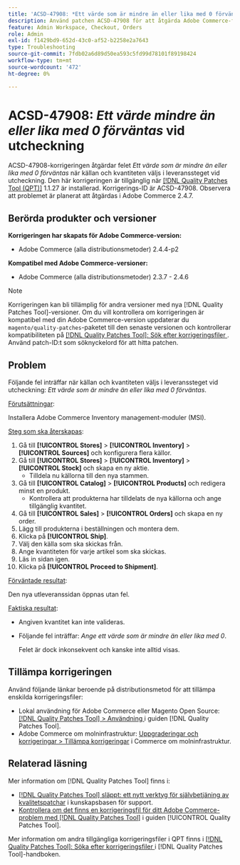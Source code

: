 ```yaml
---
title: 'ACSD-47908: *Ett värde som är mindre än eller lika med 0 förväntas* fel vid utcheckning'
description: Använd patchen ACSD-47908 för att åtgärda Adobe Commerce-felet *Ett värde som är mindre än eller lika med 0 förväntas* när du väljer källa och kvantitet i leveranssteget under utcheckningen.
feature: Admin Workspace, Checkout, Orders
role: Admin
exl-id: f1429bd9-652d-43c0-af52-b2258e2a7643
type: Troubleshooting
source-git-commit: 7fdb02a6d89d50ea593c5fd99d78101f89198424
workflow-type: tm+mt
source-wordcount: '472'
ht-degree: 0%

---
```


# ACSD-47908: *Ett värde mindre än eller lika med 0 förväntas* vid utcheckning

ACSD-47908-korrigeringen åtgärdar felet *Ett värde som är mindre än eller lika med 0 förväntas* när källan och kvantiteten väljs i leveranssteget vid utcheckning. Den här korrigeringen är tillgänglig när [[!DNL Quality Patches Tool (QPT)]](https://experienceleague.adobe.com/sv/docs/commerce-operations/tools/quality-patches-tool/quality-patches-tool-to-self-serve-quality-patches) 1.1.27 är installerad. Korrigerings-ID är ACSD-47908. Observera att problemet är planerat att åtgärdas i Adobe Commerce 2.4.7.

## Berörda produkter och versioner

**Korrigeringen har skapats för Adobe Commerce-version:**

* Adobe Commerce (alla distributionsmetoder) 2.4.4-p2

**Kompatibel med Adobe Commerce-versioner:**

* Adobe Commerce (alla distributionsmetoder) 2.3.7 - 2.4.6

>[!NOTE]
>
>Korrigeringen kan bli tillämplig för andra versioner med nya [!DNL Quality Patches Tool]-versioner. Om du vill kontrollera om korrigeringen är kompatibel med din Adobe Commerce-version uppdaterar du `magento/quality-patches`-paketet till den senaste versionen och kontrollerar kompatibiliteten på [[!DNL Quality Patches Tool]: Sök efter korrigeringsfiler ](https://experienceleague.adobe.com/tools/commerce-quality-patches/index.html?lang=sv-SE). Använd patch-ID:t som söknyckelord för att hitta patchen.

## Problem

Följande fel inträffar när källan och kvantiteten väljs i leveranssteget vid utcheckning: *Ett värde som är mindre än eller lika med 0 förväntas*.

<u>Förutsättningar</u>:

Installera Adobe Commerce Inventory management-moduler (MSI).

<u>Steg som ska återskapas</u>:

1. Gå till **[!UICONTROL Stores]** > **[!UICONTROL Inventory]** > **[!UICONTROL Sources]** och konfigurera flera källor.
1. Gå till **[!UICONTROL Stores]** > **[!UICONTROL Inventory]** > **[!UICONTROL Stock]** och skapa en ny aktie.
   * Tilldela nu källorna till den nya stammen.
1. Gå till **[!UICONTROL Catalog]** > **[!UICONTROL Products]** och redigera minst en produkt.
   * Kontrollera att produkterna har tilldelats de nya källorna och ange tillgänglig kvantitet.
1. Gå till **[!UICONTROL Sales]** > **[!UICONTROL Orders]** och skapa en ny order.
1. Lägg till produkterna i beställningen och montera dem.
1. Klicka på **[!UICONTROL Ship]**.
1. Välj den källa som ska skickas från.
1. Ange kvantiteten för varje artikel som ska skickas.
1. Läs in sidan igen.
1. Klicka på **[!UICONTROL Proceed to Shipment]**.

<u>Förväntade resultat</u>:

Den nya utleveranssidan öppnas utan fel.

<u>Faktiska resultat</u>:

* Angiven kvantitet kan inte valideras.
* Följande fel inträffar: *Ange ett värde som är mindre än eller lika med 0*.

  Felet är dock inkonsekvent och kanske inte alltid visas.

## Tillämpa korrigeringen

Använd följande länkar beroende på distributionsmetod för att tillämpa enskilda korrigeringsfiler:

* Lokal användning för Adobe Commerce eller Magento Open Source: [[!DNL Quality Patches Tool] > Användning ](/help/tools/quality-patches-tool/usage.md) i guiden [!DNL Quality Patches Tool].
* Adobe Commerce om molninfrastruktur: [Uppgraderingar och korrigeringar > Tillämpa korrigeringar](https://experienceleague.adobe.com/docs/commerce-cloud-service/user-guide/develop/upgrade/apply-patches.html?lang=sv-SE) i Commerce om molninfrastruktur.

## Relaterad läsning

Mer information om [!DNL Quality Patches Tool] finns i:

* [[!DNL Quality Patches Tool] släppt: ett nytt verktyg för självbetjäning av kvalitetspatchar](https://experienceleague.adobe.com/sv/docs/commerce-operations/tools/quality-patches-tool/quality-patches-tool-to-self-serve-quality-patches) i kunskapsbasen för support.
* [Kontrollera om det finns en korrigeringsfil för ditt Adobe Commerce-problem med  [!DNL Quality Patches Tool]](/help/tools/quality-patches-tool/patches-available-in-qpt/check-patch-for-magento-issue-with-magento-quality-patches.md) i guiden [!UICONTROL Quality Patches Tool].


Mer information om andra tillgängliga korrigeringsfiler i QPT finns i [[!DNL Quality Patches Tool]: Söka efter korrigeringsfiler ](https://experienceleague.adobe.com/tools/commerce-quality-patches/index.html?lang=sv-SE) i [!DNL Quality Patches Tool]-handboken.
